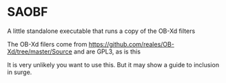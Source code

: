 # SAOBF

A little standalone executable that runs a copy of the OB-Xd filters

The OB-Xd filers come from https://github.com/reales/OB-Xd/tree/master/Source
and are GPL3, as is this

It is very unlikely you want to use this. But it may show a guide to 
inclusion in surge.
